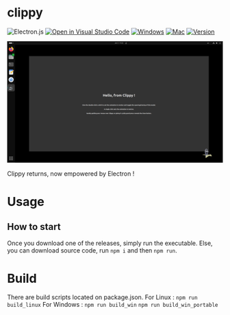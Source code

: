 # clippy

![Electron.js](https://img.shields.io/badge/Electron-191970?style=for-the-badge&logo=Electron&logoColor=white) 
[![Open in Visual Studio Code](https://img.shields.io/badge/Visual%20Studio%20Code-0078d7.svg?style=for-the-badge&logo=visual-studio-code&logoColor=white)](https://open.vscode.dev/rept0id/clippy)
[![Windows](https://img.shields.io/badge/Windows-0078D6?style=for-the-badge&logo=windows&logoColor=white)](https://github.com/rept0id/clippy/releases/tag/publish)
[![Mac](https://img.shields.io/badge/mac%20os-000000?style=for-the-badge&logo=macos&logoColor=F0F0F0)](https://github.com/rept0id/clippy/releases/tag/publish)
[![Version](https://img.shields.io/badge/version-1.0.1-blue?style=for-the-badge&logo=verizon&logoColor=white)](https://github.com/rept0id/clippy/releases/tag/publish)

![Screenshot](https://github.com/rept0id/clippy/blob/clippy_main/assets/img/screenshot1.png?raw=true)

Clippy returns, now empowered by Electron ! 

# Usage

## How to start

Once you download one of the releases, simply run the executable.
Else, you can download source code, run `npm i` and then `npm run`.

# Build

There are build scripts located on package.json.
For Linux :
`npm run build_linux`
For Windows :
`npm run build_win`
`npm run build_win_portable`
